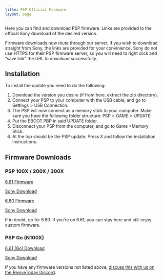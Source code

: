 ```yaml
---
title: PSP Official Firmware
layout: page
---
```


Here you can find and download PSP firmware. Links are provided to the official Sony download of the desired version.

Firmware downloads now route through our server. If you wish to download straight from Sony, the links are provided for your convinience. Sony do not use HTTPS for their PSP firmware server, so you will need to right click and “save link” the URL to download successfully.

## Installation

To install the update you need to do the following:

1. Download the version you desire (if from here, extract the zip directory).
2. Connect your PSP to your computer with the USB cable, and go to Settings > USB Connection.
3. The PSP will now connect as a memory stick to your computer. Make sure you have the following folder structure: PSP > GAME > UPDATE.
4. Put the EBOOT.PBP in said UPDATE folder.
5. Disconnect your PSP from the computer, and go to Game >Memory Stick.
6. At the top should be the PSP update. Press X and follow the installation instructions.

## Firmware Downloads

### PSP 100X / 200X / 300X

<div class="container text-center">
	<div class="row align-items-start">
		<div class="col">
            <div>
				<p class="rt-button"><a href="https://drive.google.com/file/d/1M4VoVA9HYvjLbsx2w6rKEPiSxM0Mqbd4/view?usp=sharing">6.61 Firmware</a></p>
			</div>
            <p><a href="http://du01.psp.update.playstation.org/update/psp/image/us/2014_1212_6be8878f475ac5b1a499b95ab2f7d301/EBOOT.PBP">Sony Download</a></p>
        </div>
        <div class="col">
            <div>
				<p class="rt-button"><a href="https://drive.google.com/file/d/1D8G06gqDkJhmzZcF-4KrPSKV8IOkRWnS/view?usp=sharing">6.60 Firmware</a></p>
			</div>
            <p><a href="http://du01.psp.update.playstation.org/update/psp/image/us/2011_0810_2ca64d59dcf48f45fb99b400a586b395/EBOOT.PBP">Sony Download</a></p>
        </div>
    </div>
</div>

If in doubt, go for 6.60. If you’re on 6.61, you can stay here and still enjoy custom firmware.

### PSP Go (N100X)

<div class="container text-center">
	<div class="row align-items-start">
		<div class="col">
            <div>
				<p class="rt-button"><a href="https://drive.google.com/file/d/1ktI5xnqpXUB4wDvRbPFNIObEFs77j-4s/view?usp=sharing">6.61 (Go) Download</a></p>
			</div>
            <p><a href="http://du01.psp.update.playstation.org/update/psp/image2/us/2014_1212_fd0f7d0798b4f6e6d32ef95836740527/EBOOT.PBP">Sony Download</a></p>
        </div>
    </div>
</div>

If you have any firmware versions not listed above, [discuss this with us on the ReviveToday Discord](https://revive.today/discord).
